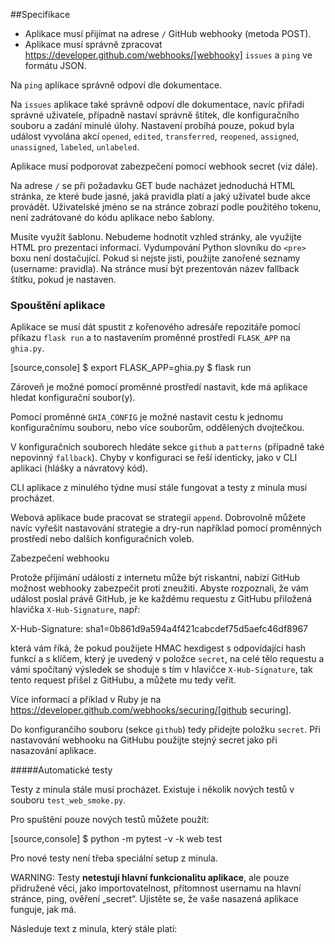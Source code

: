 ##Specifikace

- Aplikace musí přijímat na adrese `/` GitHub webhooky (metoda POST).
- Aplikace musí správně zpracovat https://developer.github.com/webhooks/[webhooky]
`issues` a `ping` ve formátu JSON.

Na `ping` aplikace správně odpoví dle dokumentace.

Na `issues` aplikace také správně odpoví dle dokumentace,
navíc přiřadí správné uživatele, případně nastaví správně štítek, dle konfiguračního souboru a zadání minulé úlohy.
Nastavení probíhá pouze, pokud byla událost vyvolána akcí `opened`, `edited`,
`transferred`, `reopened`, `assigned`, `unassigned`, `labeled`, `unlabeled`.

Aplikace musí podporovat zabezpečení pomocí webhook secret (viz dále).

Na adrese `/` se při požadavku GET bude nacházet jednoduchá HTML stránka,
ze které bude jasné, jaká pravidla platí a jaký uživatel bude akce provádět.
Uživatelské jméno se na stránce zobrazí podle použitého tokenu,
není zadrátované do kódu aplikace nebo šablony.

Musíte využít šablonu.
Nebudeme hodnotit vzhled stránky,
ale využijte HTML pro prezentaci informací.
Vydumpování Python slovníku do `<pre>` boxu není dostačující.
Pokud si nejste jisti, použijte zanořené seznamy (username: pravidla).
Na stránce musí být prezentován název fallback štítku, pokud je nastaven.

### Spouštění aplikace

Aplikace se musí dát spustit z kořenového adresáře repozitáře pomocí příkazu `flask run`
a to nastavením proměnné prostředí `FLASK_APP` na `ghia.py`.

[source,console]
$ export FLASK_APP=ghia.py
$ flask run

Zároveň je možné pomocí proměnné prostředí nastavit,
kde má aplikace hledat konfigurační soubor(y).

Pomocí proměnné `GHIA_CONFIG` je možné nastavit cestu k jednomu konfiguračnímu souboru,
nebo více souborům, oddělených dvojtečkou.

V konfiguračních souborech hledáte sekce `github` a `patterns` (případně také
nepovinný `fallback`). Chyby v konfiguraci se řeší identicky, jako v CLI aplikaci
(hlášky a návratový kód).

CLI aplikace z minulého týdne musí stále fungovat a testy z minula musí procházet.

Webová aplikace bude pracovat se strategií `append`. Dobrovolně můžete navíc
vyřešit nastavování strategie a dry-run například pomocí proměnných prostředí nebo dalších konfiguračních voleb.

Zabezpečení webhooku

Protože příjímání událostí z internetu může být riskantní,
nabízí GitHub možnost webhooky zabezpečit proti zneužiti.
Abyste rozpoznali, že vám událost poslal právě GitHub,
je ke každému requestu z GitHubu přiložená hlavička `X-Hub-Signature`, např:


X-Hub-Signature: sha1=0b861d9a594a4f421cabcdef75d5aefc46df8967

která vám říká,
že pokud použijete HMAC hexdigest s odpovídající hash funkcí a s klíčem,
který je uvedený v položce `secret`, na celé tělo requestu
a vámi spočítaný výsledek se shoduje s tím v hlavičce `X-Hub-Signature`,
tak tento request přišel z GitHubu, a můžete mu tedy veřit.

Více informací a příklad v Ruby je na
https://developer.github.com/webhooks/securing/[github securing].

Do konfigurančího souboru (sekce `github`) tedy přidejte položku `secret`.
Při nastavování webhooku na GitHubu použijte stejný secret jako při nasazování
aplikace.

#####Automatické testy

Testy z minula stále musí procházet.
Existuje i několik nových testů v souboru `test_web_smoke.py`.

Pro spuštění pouze nových testů můžete použít:

[source,console]
$ python -m pytest -v -k web test

Pro nové testy není třeba speciální setup z minula.

WARNING: Testy **netestují hlavní funkcionalitu aplikace**,
ale pouze přidružené věci, jako importovatelnost,
přítomnost usernamu na hlavní stránce, ping, ověření „secret“.
Ujistěte se, že vaše nasazená aplikace funguje, jak má.

Následuje text z minula, který stále platí:

